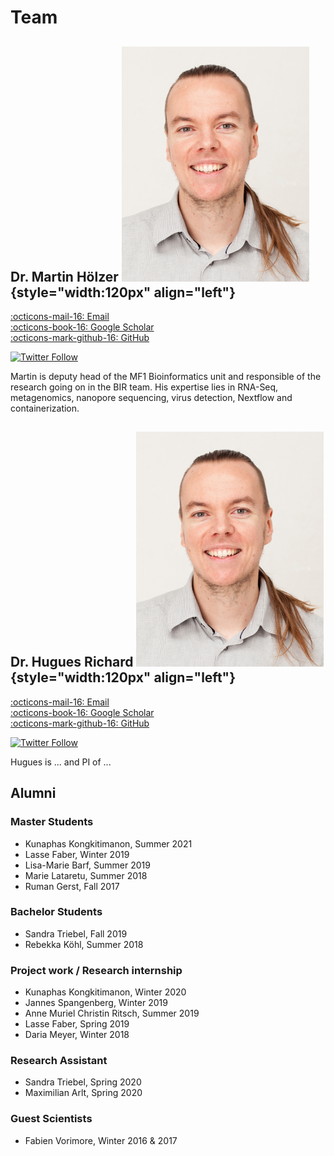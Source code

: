 # Team

## Dr. Martin Hölzer ![](/team/martin.png#shadow#round){style="width:120px" align="left"}

[:octicons-mail-16: Email](mailto:hoelzer.martin@gmail.com)  
[:octicons-book-16: Google Scholar](https://scholar.google.com/citations?user=YSWxKeoAAAAJ&hl=en)  
[:octicons-mark-github-16: GitHub](https://github.com/hoelzer) 
<!--[:octicons-person-16: Researchgate](https://www.researchgate.net/profile/xxxxxxx)-->
<!--orcid: https://orcid.org/0000-0001-7090-8717-->
[![Twitter Follow](https://img.shields.io/twitter/follow/martinhoelzer.svg?style=social)](https://twitter.com/martinhoelzer) 

Martin is deputy head of the MF1 Bioinformatics unit and responsible of the research going on in the BIR team. His expertise lies in RNA-Seq, metagenomics, nanopore sequencing, virus detection, Nextflow and containerization.


## Dr. Hugues Richard ![](/team/martin.png#shadow#round){style="width:120px" align="left"}

[:octicons-mail-16: Email](mailto:)  
[:octicons-book-16: Google Scholar](https://scholar.google.com/citations?user=TzNfNbYAAAAJ&hl=en)  
[:octicons-mark-github-16: GitHub](https://github.com/huguesrichard) 
<!--[:octicons-person-16: Researchgate](https://www.researchgate.net/profile/xxxxxxx)-->
<!--orcid: https://orcid.org/0000-0001-7090-8717-->
[![Twitter Follow](https://img.shields.io/twitter/follow/hugues_richard.svg?style=social)](https://twitter.com/hugues_richard) 

Hugues is ... and PI of ...




## Alumni

### Master Students
* Kunaphas Kongkitimanon, Summer 2021
* Lasse Faber, Winter 2019            
* Lisa-Marie Barf, Summer 2019
* Marie Lataretu, Summer 2018
* Ruman Gerst, Fall 2017

### Bachelor Students
* Sandra Triebel, Fall 2019
* Rebekka Köhl, Summer 2018

### Project work / Research internship
* Kunaphas Kongkitimanon, Winter 2020     
* Jannes Spangenberg, Winter 2019         
* Anne Muriel Christin Ritsch, Summer 2019
* Lasse Faber, Spring 2019
* Daria Meyer, Winter 2018

### Research Assistant
* Sandra Triebel, Spring 2020
* Maximilian Arlt, Spring 2020

### Guest Scientists
* Fabien Vorimore, Winter 2016 & 2017










